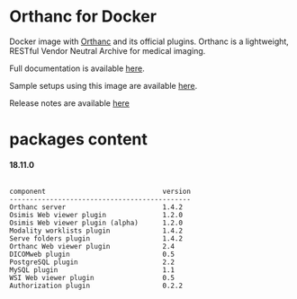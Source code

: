 # Orthanc for Docker
Docker image with [Orthanc](http://www.orthanc-server.com/) and its official plugins. Orthanc is a lightweight, RESTful Vendor Neutral Archive for medical imaging.

Full documentation is available [here](https://osimis.atlassian.net/wiki/spaces/OKB/pages/26738689/How+to+use+osimis+orthanc+Docker+images).

Sample setups using this image are available [here](https://bitbucket.org/osimis/orthanc-setup-samples/).

Release notes are available [here](https://bitbucket.org/osimis/orthanc-builder/src/master/release-notes-docker-images.txt)


# packages content

#### 18.11.0
```

component                             version
---------------------------------------------
Orthanc server                        1.4.2
Osimis Web viewer plugin              1.2.0
Osimis Web viewer plugin (alpha)      1.2.0
Modality worklists plugin             1.4.2
Serve folders plugin                  1.4.2
Orthanc Web viewer plugin             2.4
DICOMweb plugin                       0.5
PostgreSQL plugin                     2.2
MySQL plugin                          1.1
WSI Web viewer plugin                 0.5
Authorization plugin                  0.2.2
```
